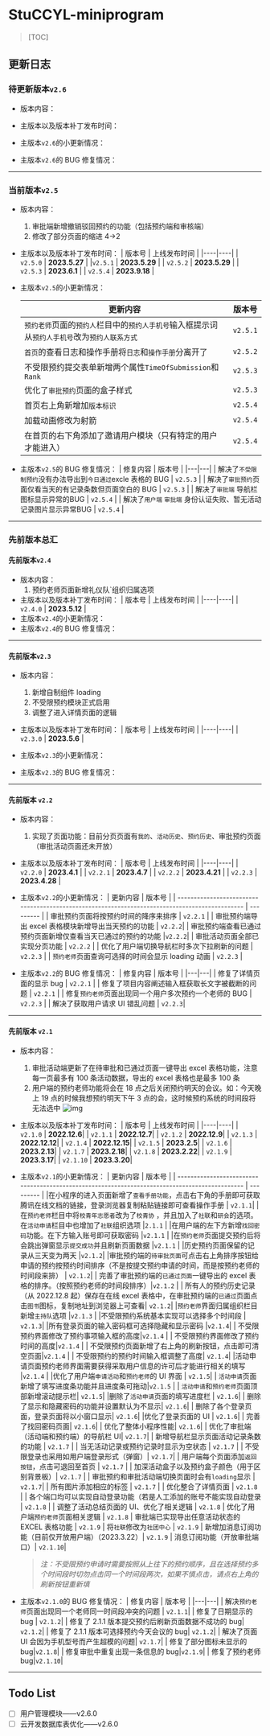 # StuCCYL-miniprogram

> [TOC]

## 更新日志

### **待更新版本**`v2.6`

- 版本内容：
- 主版本以及版本补丁发布时间：

- 主版本`v2.6`的小更新情况：

- 主版本`v2.6`的 BUG 修复情况：

---

### **当前版本**`v2.5`

- 版本内容：
  1. 审批端新增撤销驳回预约的功能（包括预约端和审核端）
  2. 修改了部分页面的缩进 4->2
- 主版本以及版本补丁发布时间：
  | 版本号 | 上线发布时间 |
  |----|----|
  | `v2.5.0` | **2023.5.27** |
  |`v2.5.1` | **2023.5.29** |
  | `v2.5.2` | **2023.5.29** |
  | `v2.5.3` | **2023.6.1** |
  | `v2.5.4` | **2023.9.18** |
- 主版本`v2.5`的小更新情况：

  | 更新内容                                                                                       | 版本号    |
  | ---------------------------------------------------------------------------------------------- | --------- |
  | `预约老师`页面的`预约人`栏目中的`预约人手机号`输入框提示词从`预约人手机号`改为`预约人联系方式` | `v2.5.1`  |
  | `首页`的查看日志和操作手册将`日志`和`操作手册`分离开了                                         | `v2.5.2`  |
  | 不受限预约提交表单新增两个属性`TimeOfSubmission`和`Rank`                                       | `v2.5.3` |
  | 优化了`审批预约`页面的盒子样式                                                                 | `v2.5.3` |
  | 首页右上角新增加`版本标识`                                                                     | `v2.5.4` |
  | 加载动画修改为射箭                                                                             | `v2.5.4` |
  | 在首页的右下角添加了邀请用户模块（只有特定的用户才能进入） | `v2.5.4` |

- 主版本`v2.5`的 BUG 修复情况：
  | 修复内容 | 版本号 |
  |---|---|
  | 解决了`不受限制预约`没有办法导出到`今日通过`excle 表格的 BUG | `v2.5.3` |
  | 解决了`审批预约`页面仅看当天的有记录条数但页面空白的 BUG | `v2.5.3` |
  | 解决了`审批端` 导航栏图标显示异常的BUG | `v2.5.4` |
  | 解决了`用户端` `审批端` 身份认证失败、暂无活动记录图片显示异常BUG | `v2.5.4` |
---

### 先前版本总汇

#### **先前版本**`v2.4`

- 版本内容：
  1. 预约老师页面新增礼仪队`组织归属选项
- 主版本以及版本补丁发布时间：
  | 版本号 | 上线发布时间 |
  |----|----|
  | `v2.4.0` | **2023.5.12** |
- 主版本`v2.4`的小更新情况：
- 主版本`v2.4`的 BUG 修复情况：

---

#### **先前版本**`v2.3`

- 版本内容：
  1. 新增自制组件 loading
  2. 不受限预约模块正式启用
  3. 调整了进入详情页面的逻辑
- 主版本以及版本补丁发布时间：
  | 版本号 | 上线发布时间 |
  |----|----|
  | `v2.3.0` | **2023.5.6** |

- 主版本`v2.3`的小更新情况：
- 主版本`v2.3`的 BUG 修复情况：

---

#### **先前版本** `v2.2`

- 版本内容：
  1. 实现了页面功能：目前分页页面有`我的`、`活动历史`、`预约历史`、审批预约页面（审批活动页面还未开放）
- 主版本以及版本补丁发布时间：
  | 版本号 | 上线发布时间 |
  |----|----|
  | `v2.2.0` | **2023.4.1** |
  | `v2.2.1` | **2023.4.7** |
  | `v2.2.2` | **2023.4.21** |
  | `v2.2.3` | **2023.4.28** |

- 主版本`v2.2`的小更新情况：
  | 更新内容 | 版本号 |
  | ---------------------------------------------------------------------------------------------- | --------- |
  | 审批预约页面将按预约时间的降序来排序 | `v2.2.1` |
  | 审批预约端导出 excel 表格模块新增导出当天预约的功能 | `v2.2.2`|
  | 审批预约端查看已通过预约页面新增仅查看当天已通过的预约的功能 |`v2.2.2`|
  | 审批活动页面全部已实现分页功能 | `v2.2.2` |
  | 优化了用户端切换导航栏时多次下拉刷新的问题 | `v2.2.3` |
  | `预约老师`页面查询可选择的时间会显示 loading 动画 | `v2.2.3` |

- 主版本`v2.2`的 BUG 修复情况：
  | 修复内容 | 版本号 |
  |---|---|
  | 修复了详情页面的显示 bug | `v2.2.1` |
  | 修复了项目内容阐述输入框获取长文字被截断的问题 | `v2.2.1` |
  | 修复`预约老师`页面出现同一个用户多次预约一个老师的 BUG | `v2.2.3` |
  | 解决了获取用户请求 UI 错乱问题 | `v2.2.3`|

---

#### **先前版本** `v2.1`

- 版本内容：
  1. 审批活动端更新了在待审批和已通过页面一键导出 excel 表格功能，注意每一页最多有 100 条活动数据，导出的 excel 表格也是最多 100 条
  2. 用户端的预约老师功能将会在 18 点之后关闭预约明天的会议。如：今天晚上 19 点的时候我想预约明天下午 3 点的会，这时候预约系统的时间段将无法选中 ![img](https://docimg6.docs.qq.com/image/AgAABuh2sxt1TIIuP2xGbpvOI8rGLEBc.png?imageMogr2/thumbnail/1600x%3E/ignore-error/1)
- 主版本以及版本补丁发布时间：
  | 版本号 | 上线发布时间 |
  |----|----|
  | `v2.1.0` | **2022.12.6**|
  | `v2.1.1` | **2022.12.7**|
  | `v2.1.2` | **2022.12.9**|
  | `v2.1.3` | **2022.12.12**|
  | `v2.1.4` | **2022.12.15**|
  | `v2.1.5` | **2023.2.5**|
  | `v2.1.6` | **2023.2.13**|
  | `v2.1.7` | **2023.2.18**|
  | `v2.1.8` | **2023.2.22**|
  | `v2.1.9` | **2023.3.17**|
  | `v2.1.10` | **2023.3.20**|

- 主版本`v2.1`的小更新情况：
  | 更新内容 | 版本号 |
  | ---------------------------------------------------------------------------------------------- | --------- |
  |在小程序的进入页面新增了`查看手册功能`，点击右下角的手册即可获取腾讯在线文档的链接，登录浏览器复制粘贴链接即可查看操作手册 | `v2.1.1`|
  |在`预约老师`栏目中将`校青年志愿者`改为了`校青协` ，并且加入了`社联`和`研会`的选项。在`活动申请`栏目中也增加了`社联`组织选项 |`2.1.1` |
  |在用户端的左下方新增`找回密码`功能。在下方输入账号即可获取密码 |`v2.1.1` |
  |在`预约老师`页面提交预约后将会跳出弹窗显示`提交成功`并且刷新页面数据 |`v2.1.1` |
  |历史预约页面保留的记录从三天变为两天 |`v2.1.2`|
  |审批预约端的`待审批页面`可点击右上角排序按钮给申请的预约按预约时间排序（不是按提交预约申请的时间，而是按预约老师的时间段来排） | `v2.1.2`|
  | 完善了审批预约端的`已通过页面`一键导出的 excel 表格的排序。（按照预约老师的时间段排序）|`v2.1.2` |
  | 所有人的预约历史记录（从 2022.12.8 起）保存在在线 excel 表格中，在审批预约端的`已通过`页面点击`图书`图标，复制地址到浏览器上可查看| `v2.1.2`|
  |`预约老师`界面归属组织栏目新增`主持队`选项 |`v2.1.3` |
  |不受限预约系统基本实现可以选择多个时间段 | `v2.1.3`|
  |所有登录页面的输入密码框可选择隐藏和显示密码 |`v2.1.4`|
  | 不受限预约界面修改了预约事项输入框的高度|`v2.1.4` |
  | 不受限预约界面修改了预约时间的高度|`v2.1.4` |
  | 不受限预约页面新增了右上角的刷新按钮，点击即可清空页面|`v2.1.4` |
  | 不受限预约的预约时间输入框调整了高度| `v2.1.4`|
  |活动申请页面预约老师界面需要获得采取用户信息的许可后才能进行相关的填写 |`v2.1.4` |
  |优化了用户端`申请活动`和`预约老师`的 UI 界面 | `v2.1.5`|
  | `活动申请`页面新增了填写进度条功能并且进度条可拖动|`v2.1.5` |
  | `活动申请`和`预约老师`页面顶部新增滚动提示栏| `v2.1.5`|
  |删除了`活动申请`页面的填写进度栏 | `v2.1.6`|
  | 删除了显示和隐藏密码的功能并设置默认为不显示| `v2.1.6`|
  | 删除了各个登录页面，登录页面将以小窗口显示| `v2.1.6`|
  |优化了登录页面的 UI | `v2.1.6`|
  | 完善了找回密码页面| `v2.1.6`|
  | 优化了整体小程序性能| `v2.1.6`|
  | 优化了审批端（活动端和预约端）的导航栏 UI| `v2.1.7`|
  | 新增导航栏显示页面活动记录条数的功能 | `v2.1.7` |
  | 当无活动记录或预约记录时显示为空状态 | `v2.1.7` |
  | 不受限登录也采用如用户端登录形式（弹窗）| `v2.1.7`|
  | 用户端每个页面添加`返回按钮`，点击可退回至首页 | `v2.1.7` |
  | 加深活动盒子以及预约盒子颜色（用于区别背景板）| `v2.1.7` |
  | 审批预约和审批活动端切换页面时会有`loading`显示 | `v2.1.7`|
  | 所有图片添加相应的标签 | `v2.1.7` |
  | 优化整合了详情页面 | `v2.1.8` |
  | 各个端口均可以实现自动登录功能（若是人工添加的账号不能实现自动登录 | `v2.1.8` |
  | 调整了活动总结页面的 UI、优化了相关逻辑 | `v2.1.8`
  | 优化了用户端`预约老师`页面相关逻辑 | `v2.1.8`
  | 审批端已实现导出任意活动状态的 EXCEL 表格功能 | `v2.1.9`
  | 将`社联`修改为`社团中心` | `v2.1.9`
  | 新增加消息订阅功能（目前仅开放用户端）（2023.3.22）| `v2.1.9`
  | 消息订阅功能（开放审批端口）| `v2.1.10`|

  > _注：不受限预约申请时需要按照从上往下的预约顺序，且在选择预约多个时间段时切勿点击同一个时间段两次，如果不慎点击，请点右上角的刷新按钮重新填_

- 主版本`v2.1.0`的 BUG 修复情况：
  | 修复内容 | 版本号 |
  |---|---|
  | 解决`预约老师`页面出现同一个老师同一时间段冲突的问题 | `v2.1.1`|
  | 修复了日期显示的 bug | `v2.1.2`|
  | 修复了 2.1.1 版本提交预约后刷新页面数据不成功的 bug| `v2.1.2`|
  | 修复了 2.1.1 版本可选择预约今天会议的 bug| `v2.1.2`|
  | 解决了页面 UI 会因为手机型号而产生超模的问题| `v2.1.7`|
  | 修复了部分图标未显示的 bug|`v2.1.8`|
  | 修复审批中重复出现一条信息的 bug|`v2.1.9`|
  | 修复了预约老师 bug|`v2.1.10`|



---

## Todo List

- [ ] 用户管理模块——v2.6.0
- [ ] 云开发数据库表优化——v2.6.0
